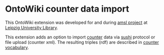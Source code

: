 # OntoWiki counter data import

This OntoWiki extension was developed for and during [amsl project](http://amsl.technology) at [Leipzig University Library](http://ub.uni-leipzig.de/).

This extension adds an option to import [counter](http://www.niso.org/schemas/sushi/#counter) data via [sushi](http://www.niso.org/schemas/sushi/) protocol or file upload (counter xml). 
The resulting triples (rdf) are described in [counter vocabulary](http://vocab.ub.uni-leipzig.de/counter).
